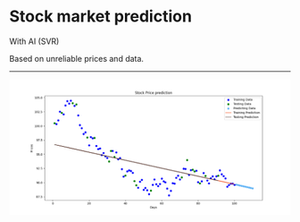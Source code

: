 Stock market prediction<a name="TOP"></a>
===================
With AI (SVR)

Based on unreliable prices and data.

- - - - 
![Screenshot](.\media\sample.png)